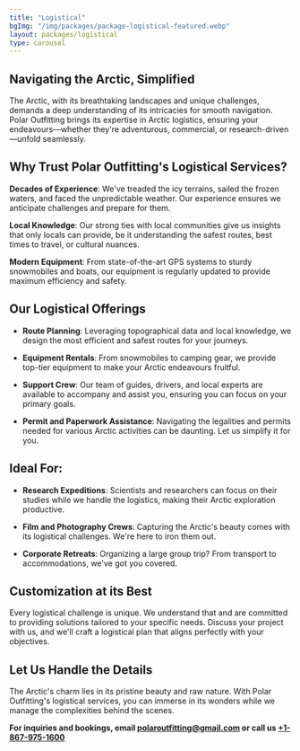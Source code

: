 ```yaml
---
title: "Logistical"
bgImg: "/img/packages/package-logistical-featured.webp"
layout: packages/logistical
type: carousel
---
```


## Navigating the Arctic, Simplified

The Arctic, with its breathtaking landscapes and unique challenges, demands a deep understanding of its intricacies for smooth navigation. Polar Outfitting brings its expertise in Arctic logistics, ensuring your endeavours—whether they're adventurous, commercial, or research-driven—unfold seamlessly.

## Why Trust Polar Outfitting's Logistical Services?

**Decades of Experience**: We've treaded the icy terrains, sailed the frozen waters, and faced the unpredictable weather. Our experience ensures we anticipate challenges and prepare for them.

**Local Knowledge**: Our strong ties with local communities give us insights that only locals can provide, be it understanding the safest routes, best times to travel, or cultural nuances.

**Modern Equipment**: From state-of-the-art GPS systems to sturdy snowmobiles and boats, our equipment is regularly updated to provide maximum efficiency and safety.

## Our Logistical Offerings

- **Route Planning**: Leveraging topographical data and local knowledge, we design the most efficient and safest routes for your journeys.

- **Equipment Rentals**: From snowmobiles to camping gear, we provide top-tier equipment to make your Arctic endeavours fruitful.

- **Support Crew**: Our team of guides, drivers, and local experts are available to accompany and assist you, ensuring you can focus on your primary goals.

- **Permit and Paperwork Assistance**: Navigating the legalities and permits needed for various Arctic activities can be daunting. Let us simplify it for you.

## Ideal For:

- **Research Expeditions**: Scientists and researchers can focus on their studies while we handle the logistics, making their Arctic exploration productive.

- **Film and Photography Crews**: Capturing the Arctic's beauty comes with its logistical challenges. We're here to iron them out.

- **Corporate Retreats**: Organizing a large group trip? From transport to accommodations, we've got you covered.

## Customization at its Best

Every logistical challenge is unique. We understand that and are committed to providing solutions tailored to your specific needs. Discuss your project with us, and we'll craft a logistical plan that aligns perfectly with your objectives.

## Let Us Handle the Details

The Arctic's charm lies in its pristine beauty and raw nature. With Polar Outfitting's logistical services, you can immerse in its wonders while we manage the complexities behind the scenes.

**For inquiries and bookings, email [polaroutfitting@gmail.com](mailto:polaroutfitting@gmail.com) or call us [+1-867-975-1600](tel:1-867-975-1600)**
